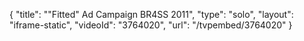 {
    "title": "\"Fitted\" Ad Campaign BR4SS 2011",
    "type": "solo",
    "layout": "iframe-static",
    "videoId": "3764020",
    "url": "\/tvpembed\/3764020"
}